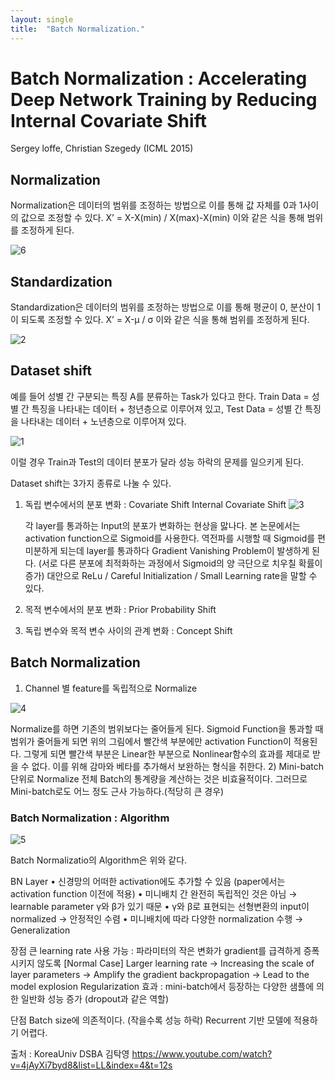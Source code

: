 ```yaml
---
layout: single
title:  "Batch Normalization."
---
```


# Batch Normalization : Accelerating Deep Network Training by Reducing Internal Covariate Shift
Sergey loffe, Christian Szegedy (ICML 2015)

## Normalization 
Normalization은 데이터의 범위를 조정하는 방법으로 이를 통해 값 자체를 0과 1사이의 값으로 조정할 수 있다.
X’ = X-X(min) / X(max)-X(min) 이와 같은 식을 통해 범위를 조정하게 된다.

![6](https://user-images.githubusercontent.com/33116818/116046927-815fed80-a6ae-11eb-81a4-934b7fbfa0cc.PNG)

## Standardization
Standardization은 데이터의 범위를 조정하는 방법으로 이를 통해 평균이 0, 분산이 1이 되도록 조정할 수 있다.
X’ = X-μ / σ 이와 같은 식을 통해 범위를 조정하게 된다.

![2](https://user-images.githubusercontent.com/33116818/116047014-99d00800-a6ae-11eb-9045-d0ecc21afbf0.PNG)

## Dataset shift
예를 들어 성별 간 구분되는 특징 A를 분류하는 Task가 있다고 한다.
Train Data = 성별 간 특징을 나타내는 데이터 + 청년층으로 이루어져 있고, Test Data = 성별 간 특징을 나타내는 데이터 + 노년층으로 이루어져 있다.

![1](https://user-images.githubusercontent.com/33116818/116047025-9ccaf880-a6ae-11eb-827e-2654e03e7b30.PNG)

이럴 경우 Train과 Test의 데이터 분포가 달라 성능 하락의 문제를 일으키게 된다.

Dataset shift는 3가지 종류로 나눌 수 있다.
1)	독립 변수에서의 분포 변화 : Covariate Shift
    Internal Covariate Shift
    ![3](https://user-images.githubusercontent.com/33116818/116047025-9ccaf880-a6ae-11eb-827e-2654e03e7b30.PNG)
    

    각 layer를 통과하는 Input의 분포가 변화하는 현상을 맗나다. 
    본 논문에서는 activation function으로 Sigmoid를 사용한다. 
    역전파를 시행할 때 Sigmoid를 편미분하게 되는데 layer를 통과하다 Gradient Vanishing Problem이 발생하게 된다. (서로 다른 분포에 최적화하는 과정에서 Sigmoid의 양 극단으로 치우칠 확률이 증가)
    대안으로 ReLu / Careful Initialization / Small Learning rate을 말할 수 있다. 
2)	목적 변수에서의 분포 변화 : Prior Probability Shift
3)	독립 변수와 목적 변수 사이의 관계 변화 : Concept Shift

## Batch Normalization
1) Channel 별 feature를 독립적으로 Normalize

![4](https://user-images.githubusercontent.com/33116818/116047050-a0f71600-a6ae-11eb-8616-a1775dd15638.PNG)

Normalize를 하면 기존의 범위보다는 줄어들게 된다.
Sigmoid Function을 통과할 때 범위가 줄어들게 되면 위의 그림에서 빨간색 부분에만 activation Function이 적용된다. 그렇게 되면 빨간색 부분은 Linear한 부분으로 Nonlinear함수의 효과를 제대로 받을 수 없다. 이를 위해 감마와 베타를 추가해서 보완하는 형식을 취한다.
2) Mini-batch 단위로 Normalize
전체 Batch의 통계량을 계산하는 것은 비효율적이다. 그러므로 Mini-batch로도 어느 정도 근사 가능하다.(적당히 큰 경우)

### Batch Normalization : Algorithm
![5](https://user-images.githubusercontent.com/33116818/116047051-a2c0d980-a6ae-11eb-9a9d-484c8aa0fedd.PNG)

Batch Normalizatio의 Algorithm은 위와 같다.

BN Layer
• 신경망의 어떠한 activation에도 추가할 수 있음 (paper에서는 activation function 이전에 적용)
• 미니배치 간 완전히 독립적인 것은 아님 → learnable parameter γ와 β가 있기 때문
• γ와 β로 표현되는 선형변환의 input이 normalized → 안정적인 수렴
• 미니배치에 따라 다양한 normalization 수행 → Generalization

장점
큰 learning rate 사용 가능 : 파라미터의 작은 변화가 gradient를 급격하게 증폭시키지 않도록
[Normal Case]
Larger learning rate → Increasing the scale of layer parameters → Amplify the gradient backpropagation → Lead to the model explosion
Regularization 효과 : mini-batch에서 등장하는 다양한 샘플에 의한 일반화 성능 증가 (dropout과 같은 역할)

단점
Batch size에 의존적이다. (작을수록 성능 하락)
Recurrent 기반 모델에 적용하기 어렵다.

출처 : KoreaUniv DSBA 김탁영
https://www.youtube.com/watch?v=4jAyXi7byd8&list=LL&index=4&t=12s
